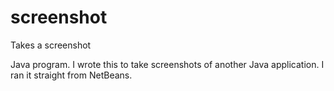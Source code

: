 # screenshot
Takes a screenshot

Java program. I wrote this to take screenshots of another Java application. I ran it straight from NetBeans.
